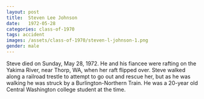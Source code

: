 ```yaml
---
layout: post
title:  Steven Lee Johnson
date:   1972-05-28
categories: class-of-1970
tags: accident
images: /assets/class-of-1970/steven-l-johnson-1.png
gender: male
---
```

Steve died on Sunday, May 28, 1972. He and his fiancee were rafting on the Yakima River, near Thorp, WA, when her raft flipped over. Steve walked along a railroad trestle to attempt to go out and rescue her, but as he was walking he was struck by a Burlington-Northern Train. He was a 20-year old Central Washington college student at the time.
